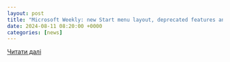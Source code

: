 ```yaml
---
layout: post
title: "Microsoft Weekly: new Start menu layout, deprecated features and apps, and more - Neowin"
date: 2024-08-11 08:20:00 +0000
categories: [news]
---
```


[Читати далі](https://www.neowin.net/news/microsoft-weekly-new-start-menu-layout-deprecated-features-and-apps-and-more/)
